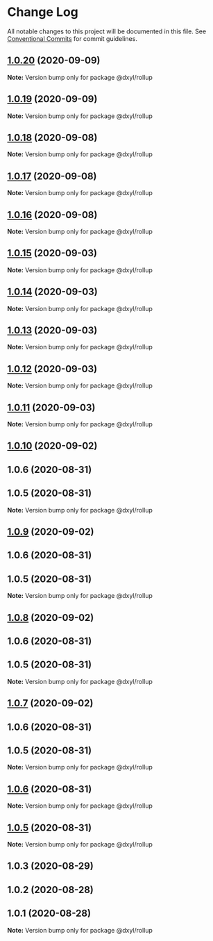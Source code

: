 # Change Log

All notable changes to this project will be documented in this file.
See [Conventional Commits](https://conventionalcommits.org) for commit guidelines.

## [1.0.20](https://github.com/fanyonglong/DxWebpack/compare/@dxyl/rollup@1.0.19...@dxyl/rollup@1.0.20) (2020-09-09)

**Note:** Version bump only for package @dxyl/rollup





## [1.0.19](https://github.com/fanyonglong/DxWebpack/compare/@dxyl/rollup@1.0.18...@dxyl/rollup@1.0.19) (2020-09-09)

**Note:** Version bump only for package @dxyl/rollup





## [1.0.18](https://github.com/fanyonglong/DxWebpack/compare/@dxyl/rollup@1.0.17...@dxyl/rollup@1.0.18) (2020-09-08)

**Note:** Version bump only for package @dxyl/rollup





## [1.0.17](https://github.com/fanyonglong/DxWebpack/compare/@dxyl/rollup@1.0.16...@dxyl/rollup@1.0.17) (2020-09-08)

**Note:** Version bump only for package @dxyl/rollup





## [1.0.16](https://github.com/fanyonglong/DxWebpack/compare/@dxyl/rollup@1.0.15...@dxyl/rollup@1.0.16) (2020-09-08)

**Note:** Version bump only for package @dxyl/rollup





## [1.0.15](https://github.com/fanyonglong/DxWebpack/compare/@dxyl/rollup@1.0.14...@dxyl/rollup@1.0.15) (2020-09-03)

**Note:** Version bump only for package @dxyl/rollup





## [1.0.14](https://github.com/fanyonglong/DxWebpack/compare/@dxyl/rollup@1.0.13...@dxyl/rollup@1.0.14) (2020-09-03)

**Note:** Version bump only for package @dxyl/rollup





## [1.0.13](https://github.com/fanyonglong/DxWebpack/compare/@dxyl/rollup@1.0.12...@dxyl/rollup@1.0.13) (2020-09-03)

**Note:** Version bump only for package @dxyl/rollup





## [1.0.12](https://github.com/fanyonglong/DxWebpack/compare/@dxyl/rollup@1.0.11...@dxyl/rollup@1.0.12) (2020-09-03)

**Note:** Version bump only for package @dxyl/rollup





## [1.0.11](https://github.com/fanyonglong/DxWebpack/compare/@dxyl/rollup@1.0.10...@dxyl/rollup@1.0.11) (2020-09-03)

**Note:** Version bump only for package @dxyl/rollup





## [1.0.10](https://github.com/fanyonglong/DxWebpack/compare/@dxyl/rollup@1.0.3...@dxyl/rollup@1.0.10) (2020-09-02)



## 1.0.6 (2020-08-31)



## 1.0.5 (2020-08-31)

**Note:** Version bump only for package @dxyl/rollup





## [1.0.9](https://github.com/fanyonglong/DxWebpack/compare/@dxyl/rollup@1.0.3...@dxyl/rollup@1.0.9) (2020-09-02)



## 1.0.6 (2020-08-31)



## 1.0.5 (2020-08-31)

**Note:** Version bump only for package @dxyl/rollup





## [1.0.8](https://github.com/fanyonglong/DxWebpack/compare/@dxyl/rollup@1.0.3...@dxyl/rollup@1.0.8) (2020-09-02)



## 1.0.6 (2020-08-31)



## 1.0.5 (2020-08-31)

**Note:** Version bump only for package @dxyl/rollup





## [1.0.7](https://github.com/fanyonglong/DxWebpack/compare/@dxyl/rollup@1.0.3...@dxyl/rollup@1.0.7) (2020-09-02)



## 1.0.6 (2020-08-31)



## 1.0.5 (2020-08-31)

**Note:** Version bump only for package @dxyl/rollup





## [1.0.6](https://github.com/fanyonglong/DxWebpack/compare/v1.0.5...v1.0.6) (2020-08-31)

**Note:** Version bump only for package @dxyl/rollup





## [1.0.5](https://github.com/fanyonglong/DxWebpack/compare/v1.0.2...v1.0.5) (2020-08-31)

**Note:** Version bump only for package @dxyl/rollup






## 1.0.3 (2020-08-29)



## 1.0.2 (2020-08-28)



## 1.0.1 (2020-08-28)

**Note:** Version bump only for package @dxyl/rollup
